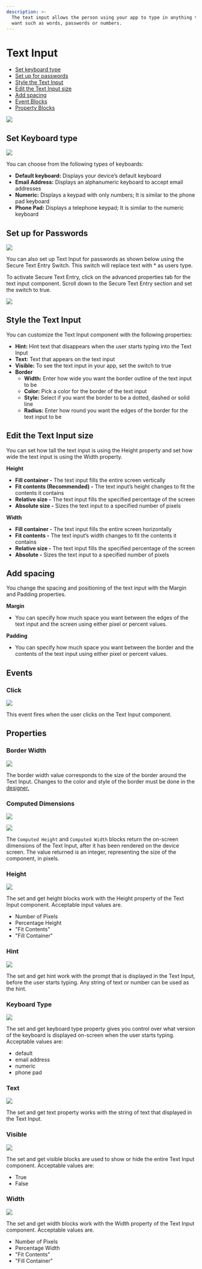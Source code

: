 ```yaml
---
description: >-
  The text input allows the person using your app to type in anything that they
  want such as words, passwords or numbers.
---
```


# Text Input

* [Set keyboard type](text-input.md#set-keyboard-type)
* [Set up for passwords](text-input.md#set-up-for-passwords)
* [Style the Text Input](text-input.md#style-the-text-input)
* [Edit the Text Input size](text-input.md#edit-the-text-input-size)
* [Add spacing](text-input.md#add-spacing)
* [Event Blocks](text-input.md#events)
* [Property Blocks](text-input.md#properties)

![](.gitbook/assets/text-input-fig-1.png)

## Set Keyboard type

![](.gitbook/assets/text-input-fig-2.png)

You can choose from the following types of keyboards:

* **Default keyboard:** Displays your device’s default keyboard
* **Email Address:** Displays an alphanumeric keyboard to accept email addresses
* **Numeric:** Displays a keypad with only numbers; It is similar to the phone pad keyboard
* **Phone Pad:** Displays a telephone keypad; It is similar to the numeric keyboard

## Set up for Passwords



![](.gitbook/assets/text-input-fig-3.png)

You can also set up Text Input for passwords as shown below using the Secure Text Entry Switch. This switch will replace text with \* as users type.

To activate Secure Text Entry, click on the advanced properties tab for the text input component. Scroll down to the Secure Text Entry section and set the switch to true.

![](https://lh4.googleusercontent.com/omT1m9fLlApRjOmKpjDj2yoSKYQta1hfWi3lSw-Atz0cOt8WHQFzQMaW37b0OnXWJOcS4GyPnziQ-Yn_Bv_G499Uddz9dMMT3ZAhlfD-av2NTjwj2pVfHrMglp0qQ5wi4xbDzddQ)



## Style the Text Input

You can customize the Text Input component with the following properties: 

* **Hint:** Hint text that disappears when the user starts typing into the Text Input
* **Text:** Text that appears on the text input 
* **Visible:** To see the text input in your app, set the switch to true
* **Border**
  * **Width:** Enter how wide you want the border outline of the text input to be
  * **Color:** Pick a color for the border of the text input
  * **Style:** Select if you want the border to be a dotted, dashed or solid line
  * **Radius:** Enter how round you want the edges of the border for the text input to be

## Edit the Text Input size

You can set how tall the text input is using the Height property and set how wide the text input is using the Width property.

**Height**

* **Fill container -** The text input fills the entire screen vertically
* **Fit contents \(Recommended\) -** The text input’s height changes to fit the contents it contains
* **Relative size -** The text input fills the specified percentage of the screen
* **Absolute size -** Sizes the text input to a specified number of pixels

**Width**

* **Fill container -** The text input fills the entire screen horizontally
* **Fit contents -** The text input’s width changes to fit the contents it contains
* **Relative size -** The text input fills the specified percentage of the screen
* **Absolute -** Sizes the text input to a specified number of pixels

## Add spacing

You change the spacing and positioning of the text input with the Margin and Padding properties.   
  
**Margin**

* You can specify how much space you want between the edges of the text input and the screen using either pixel or percent values.

**Padding**

* You can specify how much space you want between the border and the contents of the text input using either pixel or percent values.

## Events

### Click

![](.gitbook/assets/ti_click.png)

This event fires when the user clicks on the Text Input component.

## Properties

### Border Width

![](.gitbook/assets/ti_border_width.png)

The border width value corresponds to the size of the border around the Text Input. Changes to the color and style of the border must be done in the[ designer.](text-input.md#style-the-text-input) 

### Computed Dimensions 

![](.gitbook/assets/ti_ch.png)

![](.gitbook/assets/ti_cw.png)

The `Computed Height` and `Computed Width` blocks return the on-screen dimensions of the Text Input, after it has been rendered on the device screen. The value returned is an integer, representing the size of the component, in pixels.

### Height 

![](.gitbook/assets/ti_height.png)

The set and get height blocks work with the Height property of the Text Input component. Acceptable input values are. 

* Number of Pixels
* Percentage Height
* "Fit Contents"
* "Fill Container"

### Hint 

![](.gitbook/assets/ti_hint.png)

The set and get hint work with the prompt that is displayed in the Text Input, before the user starts typing. Any string of text or number can be used as the hint.

### Keyboard Type 

![](.gitbook/assets/ti_keyboard_type.png)

The set and get keyboard type property gives you control over what version of the keyboard is displayed on-screen when the user starts typing. Acceptable values are:  


* default
* email address
* numeric
* phone pad

### Text 

![](.gitbook/assets/ti_text.png)

The set and get text property works with the string of text that displayed in the Text Input. 

### Visible 

![](.gitbook/assets/ti_visible.png)

The set and get visible blocks are used to show or hide the entire Text Input component. Acceptable values are:

* True
* False

### Width

![](.gitbook/assets/ti_width.png)

The set and get width blocks work with the Width property of the Text Input component. Acceptable values are.‌

* Number of Pixels
* Percentage Width
* "Fit Contents"
* "Fill Container"





